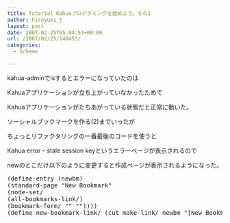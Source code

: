 ```yaml
---
title: Tutorial Kahuaプログラミングを始めよう。その2
author: hiroyuki_t
layout: post
date: 2007-02-25T05:04:53+00:00
url: /2007/02/25/140453/
categories:
  - Scheme

---
```

<div class="section">
  <p>
    kahua-adminでlsするとエラーになっていたのは
  </p>
  
  <p>
    Kahuaアプリケーションが立ち上がっていなかったためで
  </p>
  
  <p>
    Kahuaアプリケーションがたちあがっている状態だと正常に動いた。
  </p>
  
  <p>
  </p>
  
  <p>
    ソーシャルブックマークを作る(2)までいったが
  </p>
  
  <p>
    ちょっとリファクタリングの一番最後のコードを使うと
  </p>
  
  <p>
    Kahua error &#8211; stale session keyというエラーページが表示されるので
  </p>
  
  <p>
    newのとこだけ以下のように変更すると作成ページが表示されるようになった。
  </p>
  
  <pre class="syntax-highlight">
<span class="synSpecial">(</span>define-entry <span class="synSpecial">(</span>newbm<span class="synSpecial">)</span>
<span class="synSpecial">(</span>standard-page <span class="synConstant">&#34;New Bookmark&#34;</span>
<span class="synSpecial">(</span>node-set/
<span class="synSpecial">(</span>all-bookmarks-link/<span class="synSpecial">)</span>
<span class="synSpecial">(</span>bookmark-form/ <span class="synConstant">&#34;&#34;</span> <span class="synConstant">&#34;&#34;</span><span class="synSpecial">))))</span>
<span class="synSpecial">(</span><span class="synStatement">define</span> new-bookmark-link/ <span class="synSpecial">(</span>cut make-link/ newbm <span class="synConstant">&#34;[New Bookmark]&#34;</span><span class="synSpecial">))</span>
</pre>
</div>